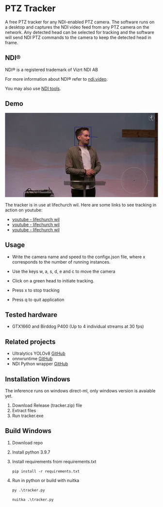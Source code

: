 # PTZ Tracker

A free PTZ tracker for any NDI-enabled PTZ camera. The software runs on a desktop and captures the NDI video feed from any PTZ camera on the network. Any detected head can be selected for tracking and the software will send NDI PTZ commands to the camera to keep the detected head in frame.

## NDI®

NDI® is a registered trademark of Vizrt NDI AB  

For more information about NDI® refer to [ndi.video](ndi.video).  

You may also use [NDI tools](ndi.video/tools).

## Demo

![](https://github.com/openfort/PTZ-Tracker/blob/main/images/demo.jpg?raw=true)

The tracker is in use at lifechurch wil. Here are some links to see tracking in action on youtube:

- [youtube - lifechurch wil](https://youtu.be/Er5B_IqR304?t=710)
- [youtube - lifechurch wil](https://youtu.be/-PTu4VsTdoA?t=1350)
- [youtube - lifechurch wil](https://youtu.be/pv6bBC2xMHI?t=1510)

## Usage

- Write the camera name and speed to the configx.json file, where x corresponds to the number of running instances.

- Use the keys w, a, s, d, e and c to move the camera

- Click on a green head to initiate tracking.

- Press x to stop tracking

- Press q to quit application

## Tested hardware

- GTX1660 and Birddog P400 (Up to 4 individual streams at 30 fps)

## Related projects

- Ultralytics YOLOv8 [GitHub](https://github.com/ultralytics/ultralytics)
- onnxruntime [GitHub](https://github.com/microsoft/onnxruntime)
- NDI Python wrapper [GitHub](https://github.com/buresu/ndi-python)

## Installation Windows

The inference runs on windows direct-ml, only windows version is avaiable yet.

1. Download Release (tracker.zip) file
2. Extract files
3. Run tracker.exe

## Build Windows

1. Download repo

2. Install python 3.9.7

3. Install requirements from requirements.txt
   
   `pip install -r requirements.txt`

4. Run in python or build with nuitka
   
   `py .\tracker.py`
   
   `nuitka .\tracker.py`
